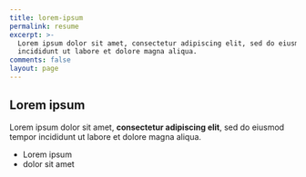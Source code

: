 ```yaml
---
title: lorem-ipsum
permalink: resume
excerpt: >-
  Lorem ipsum dolor sit amet, consectetur adipiscing elit, sed do eiusmod tempor
  incididunt ut labore et dolore magna aliqua.
comments: false
layout: page
---
```

## Lorem ipsum

Lorem ipsum dolor sit amet, **consectetur adipiscing elit**, sed do eiusmod tempor incididunt ut labore et dolore magna aliqua.

- Lorem ipsum
- dolor sit amet